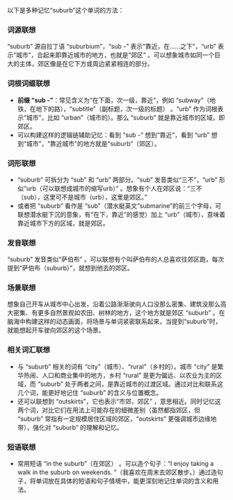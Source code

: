 以下是多种记忆“suburb”这个单词的方法：

### 词源联想
“suburb” 源自拉丁语 “suburbium”，“sub -” 表示“靠近，在……之下”，“urb” 表示“城市”，合起来即靠近城市的地方，也就是“郊区” 。可以想象城市如同一个巨大的主体，郊区像是在它下方或周边紧紧相连的部分。

### 词根词缀联想
 - **前缀 “sub -”**：常见含义为“在下面，次一级，靠近”，例如 “subway”（地铁，在地下的路），“subtitle”（副标题，次一级的标题） 。“urb” 作为词根表示“城市”，比如 “urban”（城市的）。那么 “suburb” 就是靠近城市的区域，即郊区。 
 - 可以构建这样的逻辑链辅助记忆：看到 “sub -” 想到“靠近”，看到 “urb” 想到“城市”，“靠近城市”的地方就是“suburb”（郊区）。

### 词形联想
 - “suburb” 可拆分为 “sub” 和 “urb” 两部分。“sub” 发音类似“三不”，“urb” 形似“urb（可以联想成城市的缩写urb）” 。想象有个人在郊区说：“三不（sub），这里可不是城市（urb），这里是郊区。” 
 - 或者把 “suburb” 看作是 “sub”（潜水艇英文“submarine”的前三个字母，可联想潜水艇下沉的意象，有“在下，靠近”的感觉）加上 “urb”（城市），意味着靠近城市下方的区域，就是郊区。

### 发音联想
“suburb” 发音类似“萨伯布” 。可以联想有个叫萨伯布的人总喜欢往郊区跑，每次提到“萨伯布（suburb）”，就想到他去的郊区。 

### 场景联想
想象自己开车从城市中心出发，沿着公路渐渐驶向人口没那么密集、建筑没那么高大密集、有更多自然景观如农田、树林的地方，这个地方就是郊区 “suburb” 。在脑海中构建这样的动态画面，将场景与单词紧密联系起来，当提到“suburb”时，就能想起开车驶向郊区的这个场景。

### 相关词汇联想
 - 与 “suburb” 相关的词有 “city”（城市）、“rural”（乡村的）。城市 “city” 是繁华热闹、人口和商业集中的地方，乡村 “rural” 是更为偏远、以农业为主的区域，而 “suburb” 处于两者之间，是靠近城市的过渡区域。通过对比和联系这几个词，能更好地记住 “suburb” 的含义与位置概念。 
 - 还可以联想到 “outskirts”，它也表示“市郊，郊区” ，意思相近。同时记忆这两个词，对比它们在用法上可能存在的细微差别（虽然都指郊区，但 “suburb” 常指有一定规模居住区域的郊区，“outskirts” 更强调城市边缘地带），强化对 “suburb” 的理解和记忆。

### 短语联想
 - 常用短语 “in the suburb”（在郊区） 。可以造个句子：“I enjoy taking a walk in the suburb on weekends. ”（我喜欢在周末去郊区散步。）通过造句子，将单词放在具体的短语和句子情境中，能更深刻地记住单词的含义和用法。 